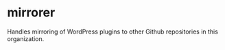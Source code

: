 # mirrorer
Handles mirroring of WordPress plugins to other Github repositories in this organization.
